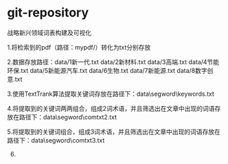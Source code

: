 # git-repository
战略新兴领域词表构建及可视化

1.将检索到的pdf（路径：mypdf/）转化为txt分别存放

2.数据存放路径：data/1新一代.txt
               data/2新材料.txt
               data/3高端.txt
               data/4节能环保.txt
               data/5新能源汽车.txt
               data/6生物.txt
               data/7新能源.txt
               data/8数字创意.txt
               
3.使用TextTrank算法提取关键词存放在路径下：data\segword\keywords.txt

4.将提取到的关键词两两组合，组成2词术语，并且筛选出在文章中出现的词语存放在路径下：data\segword\comtxt2.txt

5.将提取到的关键词组合，组成3词术语，并且筛选出在文章中出现的词语存放在路径下：data\segword\comtxt3.txt

6.
